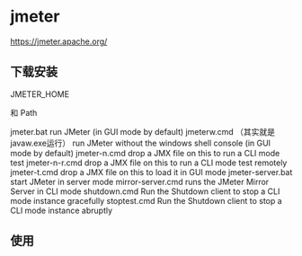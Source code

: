 # jmeter
https://jmeter.apache.org/

## 下载安装
JMETER_HOME

和 Path

jmeter.bat
run JMeter (in GUI mode by default)
jmeterw.cmd （其实就是javaw.exe运行）
run JMeter without the windows shell console (in GUI mode by default)
jmeter-n.cmd
drop a JMX file on this to run a CLI mode test
jmeter-n-r.cmd
drop a JMX file on this to run a CLI mode test remotely
jmeter-t.cmd
drop a JMX file on this to load it in GUI mode
jmeter-server.bat
start JMeter in server mode
mirror-server.cmd
runs the JMeter Mirror Server in CLI mode
shutdown.cmd
Run the Shutdown client to stop a CLI mode instance gracefully
stoptest.cmd
Run the Shutdown client to stop a CLI mode instance abruptly

## 使用